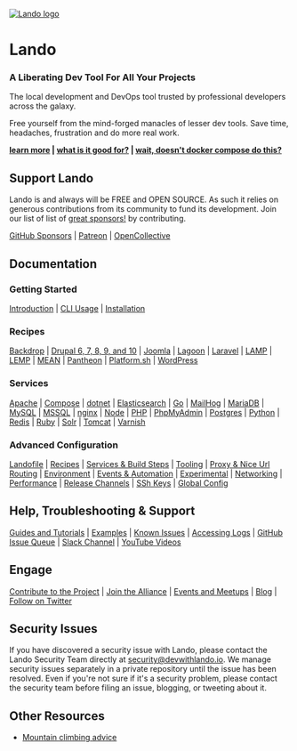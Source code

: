 [![Lando logo](https://docs.lando.dev/images/hero-pink.png)](https://lando.dev)

# Lando

### A Liberating Dev Tool For All Your Projects

The local development and DevOps tool trusted by professional developers across the galaxy.

Free yourself from the mind-forged manacles of lesser dev tools. Save time, headaches, frustration and do more real work.

**[learn more](https://lando.dev) | [what is it good for?](https://docs.lando.dev/getting-started/#what-is-it-good-for) | [wait, doesn't docker compose do this?](https://docs.lando.dev/getting-started/#wait-doesn-t-docker-compose-do-this)**

## Support Lando

Lando is and always will be FREE and OPEN SOURCE. As such it relies on generous contributions from its community to fund its development. Join our list of list of [great sponsors!](https://lando.dev/sponsor/) by contributing.

[GitHub Sponsors](https://github.com/sponsors/lando) | [Patreon](https://www.patreon.com/devwithlando) | [OpenCollective](https://opencollective.com/lando)

## Documentation

### Getting Started

[Introduction](https://docs.lando.dev/getting-started) | [CLI Usage](https://docs.lando.dev/cli/) | [Installation](https://docs.lando.dev/getting-started/installation)

### Recipes

[Backdrop](https://docs.lando.dev/backdrop/) | [Drupal 6, 7, 8, 9, and 10](https://docs.lando.dev/drupal/) | [Joomla](https://docs.lando.dev/joomla/) | [Lagoon](https://docs.lando.dev/lagoon/) | [Laravel](https://docs.lando.dev/laravel/) | [LAMP](https://docs.lando.dev/lamp/) | [LEMP](https://docs.lando.dev/lemp/) | [MEAN](https://docs.lando.dev/mean/) | [Pantheon](https://docs.lando.dev/pantheon/) | [Platform.sh](https://docs.lando.dev/platformsh/) | [WordPress](https://docs.lando.dev/wordpress/)

### Services

[Apache](https://docs.lando.dev/apache/) | [Compose](https://docs.lando.dev/compose/) | [dotnet](https://docs.lando.dev/dotnet/) | [Elasticsearch](https://docs.lando.dev/elasticsearch/) | [Go](https://docs.lando.dev/go/) | [MailHog](https://docs.lando.dev/mailhog/) | [MariaDB](https://docs.lando.dev/mariadb/) | [MySQL](https://docs.lando.dev/mysql/) | [MSSQL](https://docs.lando.dev/mssql/) | [nginx](https://docs.lando.dev/nginx/) | [Node](https://docs.lando.dev/node/) | [PHP](https://docs.lando.dev/php/) | [PhpMyAdmin](https://docs.lando.dev/phpmyadmin/) | [Postgres](https://docs.lando.dev/postgres/) | [Python](https://docs.lando.dev/python/) | [Redis](https://docs.lando.dev/redis/) | [Ruby](https://docs.lando.dev/ruby/) | [Solr](https://docs.lando.dev/solr/) | [Tomcat](https://docs.lando.dev/tomcat/) | [Varnish](https://docs.lando.dev/varnish/)

### Advanced Configuration

[Landofile](https://docs.lando.dev/config/lando.html) | [Recipes](https://docs.lando.dev/config/recipes.html) | [Services & Build Steps](https://docs.lando.dev/config/services.html) | [Tooling](https://docs.lando.dev/config/tooling.html) | [Proxy & Nice Url Routing](https://docs.lando.dev/config/proxy.html) | [Environment](https://docs.lando.dev/config/env.html) | [Events & Automation](https://docs.lando.dev/config/events.html) | [Experimental](https://docs.lando.dev/config/experimental.html) | [Networking](https://docs.lando.dev/config/networking.html) | [Performance](https://docs.lando.dev/config/performance.html) | [Release Channels](https://docs.lando.dev/config/releases.html) | [SSh Keys](https://docs.lando.dev/config/ssh.html) | [Global Config](https://docs.lando.dev/config/global.html)

## Help, Troubleshooting & Support

[Guides and Tutorials](https://docs.lando.dev/guides/lando-info.html) | [Examples](https://docs.lando.dev/getting-started/what-it-do.html#you-have-some-examples) | [Known Issues](https://docs.lando.dev/help/dns-rebind.html) | [Accessing Logs](https://docs.lando.dev/help/logs.html) | [GitHub Issue Queue](https://github.com/lando/lando/issues) | [Slack Channel](https://launchpass.com/devwithlando) | [YouTube Videos](https://www.youtube.com/channel/UCl_QBNuGJNoo7yH-n18K7Kg)

## Engage

[Contribute to the Project](https://docs.lando.dev/contrib) | [Join the Alliance](https://docs.lando.dev/contrib) | [Events and Meetups](https://lando.dev/events/) | [Blog](https://lando.dev/blog/) | [Follow on Twitter](https://twitter.com/devwithlando)

## Security Issues
If you have discovered a security issue with Lando, please contact the Lando Security Team directly at [security@devwithlando.io](mailto:security@devwithlando.io). We manage security issues separately in a private repository until the issue has been resolved. Even if you're not sure if it's a security problem, please contact the security team before filing an issue, blogging, or tweeting about it.

## Other Resources
* [Mountain climbing advice](https://www.youtube.com/watch?v=tkBVDh7my9Q)
